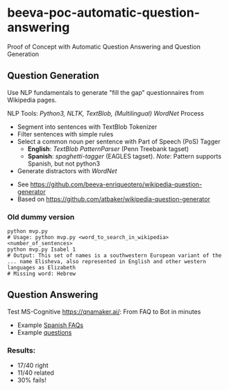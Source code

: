 # beeva-poc-automatic-question-answering
Proof of Concept with Automatic Question Answering and Question Generation

## Question Generation
Use NLP fundamentals to generate "fill the gap" questionnaires from Wikipedia pages.

NLP Tools: *Python3, NLTK, TextBlob, (Multilingual) WordNet*
Process
- Segment into sentences with TextBlob Tokenizer
- Filter sentences with simple rules
- Select a common noun per sentence with Part of Speech (PoS) Tagger
  - **English**: *TextBlob PatternParser* (Penn Treebank tagset)
  - **Spanish**: *spaghetti-tagger* (EAGLES tagset). *Note*: Pattern supports Spanish, but not python3
- Generate distractors with *WordNet*

* See https://github.com/beeva-enriqueotero/wikipedia-question-generator
* Based on https://github.com/atbaker/wikipedia-question-generator


### Old dummy version
```
python mvp.py
# Usage: python mvp.py <word_to_search_in_wikipedia> <number_of_sentences>
python mvp.py Isabel 1
# Output: This set of names is a southwestern European variant of the ... name Elisheva, also represented in English and other western languages as Elizabeth
# Missing word: Hebrew
```

## Question Answering
Test MS-Cognitive https://qnamaker.ai/: From FAQ to Bot in minutes
* Example [Spanish FAQs](https://aws.amazon.com/es/ec2/faqs/)
* Example [questions](https://github.com/beeva-enriqueotero/beeva-poc-automatic-question-answering/blob/master/data/test_qnamaker_spanish.txt)

### Results:
* 17/40 right 
* 11/40 related
* 30% fails!
